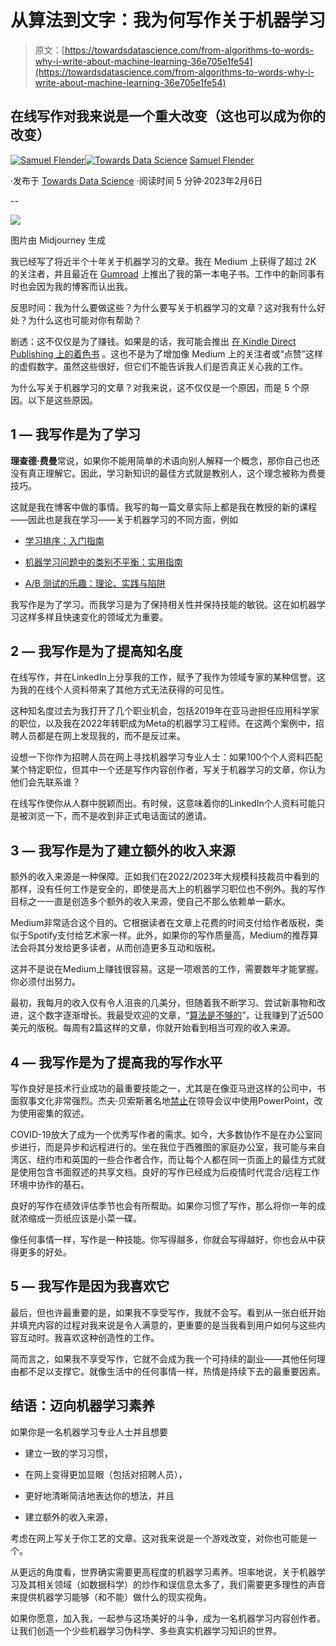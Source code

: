 # 从算法到文字：我为何写作关于机器学习

> 原文：[https://towardsdatascience.com/from-algorithms-to-words-why-i-write-about-machine-learning-36e705e1fe54](https://towardsdatascience.com/from-algorithms-to-words-why-i-write-about-machine-learning-36e705e1fe54)

## 在线写作对我来说是一个重大改变（这也可以成为你的改变）

[](https://medium.com/@samuel.flender?source=post_page-----36e705e1fe54--------------------------------)[![Samuel Flender](../Images/390d82a673de8a8bb11cef66978269b5.png)](https://medium.com/@samuel.flender?source=post_page-----36e705e1fe54--------------------------------)[](https://towardsdatascience.com/?source=post_page-----36e705e1fe54--------------------------------)[![Towards Data Science](../Images/a6ff2676ffcc0c7aad8aaf1d79379785.png)](https://towardsdatascience.com/?source=post_page-----36e705e1fe54--------------------------------) [Samuel Flender](https://medium.com/@samuel.flender?source=post_page-----36e705e1fe54--------------------------------)

·发布于 [Towards Data Science](https://towardsdatascience.com/?source=post_page-----36e705e1fe54--------------------------------) ·阅读时间 5 分钟·2023年2月6日

--

![](../Images/86db6aaf34a3e4fd65fc223bc69f0482.png)

图片由 Midjourney 生成

我已经写了将近半个十年关于机器学习的文章。我在 Medium 上获得了超过 2K 的关注者，并且最近在 [Gumroad](https://samflender.gumroad.com/l/mlontheground) 上推出了我的第一本电子书。工作中的新同事有时也会因为我的博客而认出我。

反思时间：我为什么要做这些？为什么要写关于机器学习的文章？这对我有什么好处？为什么这也可能对你有帮助？

剧透：这不仅仅是为了赚钱。如果是的话，我可能会推出 [在 Kindle Direct Publishing 上的着色书](https://medium.com/@Anthony-Lam/make-1000-a-month-with-kindle-direct-publishing-even-if-you-cant-write-6e125c0b1fe1) 。这也不是为了增加像 Medium 上的关注者或“点赞”这样的虚假数字。虽然这些很好，但它们不能告诉我人们是否真正关心我的工作。

为什么写关于机器学习的文章？对我来说，这不仅仅是一个原因，而是 5 个原因。以下是这些原因。

## 1 — 我写作是为了学习

**理查德·费曼**常说，如果你不能用简单的术语向别人解释一个概念，那你自己也还没有真正理解它。因此，学习新知识的最佳方式就是教别人，这个理念被称为费曼技巧。

这就是我在博客中做的事情。我写的每一篇文章实际上都是我在教授的新的课程——因此也是我在学习——关于机器学习的不同方面，例如

+   [学习排序：入门指南](/learning-to-rank-a-primer-40d2ff9960af)

+   [机器学习问题中的类别不平衡：实用指南](/class-imbalance-in-machine-learning-problems-a-practical-guide-4fb81eee0041)

+   [A/B 测试的乐趣：理论、实践与陷阱](/the-joy-of-a-b-testing-theory-practice-and-pitfalls-de58acbdb04a)

我写作是为了学习。而我学习是为了保持相关性并保持技能的敏锐。这在如机器学习这样多样且快速变化的领域尤为重要。

## 2 — 我写作是为了提高知名度

在线写作，并在LinkedIn上分享我的工作，赋予了我作为领域专家的某种信誉。这为我的在线个人资料带来了其他方式无法获得的可见性。

这种知名度过去为我打开了几个职业机会，包括2019年在亚马逊担任应用科学家的职位，以及我在2022年转职成为Meta的机器学习工程师。在这两个案例中，招聘人员都是在网上发现我的，而不是反过来。

设想一下你作为招聘人员在网上寻找机器学习专业人士：如果100个个人资料匹配某个特定职位，但其中一个还是写作内容创作者，写关于机器学习的文章，你认为他们会先联系谁？

在线写作使你从人群中脱颖而出。有时候，这意味着你的LinkedIn个人资料可能只是被浏览一下，而不是收到非正式电话面试的邀请。

## 3 — 我写作是为了建立额外的收入来源

额外的收入来源是一种保障。正如我们在2022/2023年大规模科技裁员中看到的那样，没有任何工作是安全的，即使是高大上的机器学习职位也不例外。我的写作目标之一一直是创造多个额外的收入来源，使自己不那么依赖单一薪水。

Medium非常适合这个目的。它根据读者在文章上花费的时间支付给作者版税，类似于Spotify支付给艺术家一样。此外，如果你的写作质量高，Medium的推荐算法会将其分发给更多读者，从而创造更多互动和版税。

这并不是说在Medium上赚钱很容易。这是一项艰苦的工作，需要数年才能掌握。你必须付出努力。

最初，我每月的收入仅有令人沮丧的几美分，但随着我不断学习、尝试新事物和改进，这个数字逐渐增长。我最受欢迎的文章，“[算法是不够的](/algorithms-are-not-enough-fdee1d65e536)”，让我赚到了近500美元的版税。每周有2篇这样的文章，你就开始看到相当可观的收入来源。

## 4 — 我写作是为了提高我的写作水平

写作良好是技术行业成功的最重要技能之一，尤其是在像亚马逊这样的公司中，书面叙事文化非常强烈。杰夫·贝索斯著名地[禁止](https://www.inc.com/geoffrey-james/jeff-bezos-banned-powerpoint-its-arguably-smartest-management-move-that-hes-ever-made.html)在领导会议中使用PowerPoint，改为使用密集的叙述。

COVID-19放大了成为一个优秀写作者的需求。如今，大多数协作不是在办公室同步进行，而是异步和远程进行的。坐在我位于西雅图的家庭办公室，我可能与来自湾区、纽约市和英国的一些合作者合作，而让每个人都在同一页面上的最佳方式就是使用包含书面叙述的共享文档。良好的写作已经成为后疫情时代混合/远程工作环境中协作的基石。

良好的写作在绩效评估季节也会有所帮助。如果你习惯了写作，那么将你一年的成就浓缩成一页纸应该是小菜一碟。

像任何事情一样，写作是一种技能。你写得越多，你就会写得越好，你也会从中获得更多的好处。

## 5 — 我写作是因为我喜欢它

最后，但也许最重要的是，如果我不享受写作，我就不会写。看到从一张白纸开始并填充内容的过程对我来说是令人满意的，更重要的是当我看到用户如何与这些内容互动时。我喜欢这种创造性的工作。

简而言之，如果我不享受写作，它就不会成为我一个可持续的副业——其他任何理由都不足以支撑它。就像生活中的任何事情一样，热情是持续下去的最重要因素。

## 结语：迈向机器学习素养

如果你是一名机器学习专业人士并且想要

+   建立一致的学习习惯，

+   在网上变得更加显眼（包括对招聘人员），

+   更好地清晰简洁地表达你的想法，并且

+   建立额外的收入来源，

考虑在网上写关于你工艺的文章。这对我来说是一个游戏改变，对你也可能是一个。

从更远的角度看，世界确实需要更高程度的机器学习素养。坦率地说，关于机器学习及其相关领域（如数据科学）的炒作和误信息太多了，我们需要更多理性的声音来提供机器学习能够（和不能）做什么的现实视角。

如果你愿意，加入我，一起参与这场美好的斗争，成为一名机器学习内容创作者。让我们创造一个少些机器学习伪科学、多些真实机器学习知识的世界。
